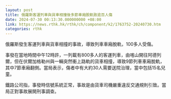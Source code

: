 ```yaml
---
layout: post
title: 俄羅斯客運列車與貨車相撞後多節車廂脫軌致逾百人傷
date: 2024-07-30 00:13:30.000000000 +08:00
link: https://news.rthk.hk/rthk/ch/component/k2/1763752-20240730.htm
categories: rthk
---
```


俄羅斯發生客運列車與貨車相撞的事故，導致列車車廂脫軌，100多人受傷。

事發在當地時間中午12時許，一列載有800多人的客運列車，由喀山開往阿德列爾，但在伏爾加格勒州與一輛突然衝上路軌的貨車相撞，導致9節列車車廂脫軌，其中7節車廂翻側。當局表示，傷者中有大約30人需要送院治理，當中包括15名兒童。

鐵路公司指，事發時信號系統正常，事故是由貨車司機嚴重違反交通規則引致。當局正對事故展開刑事調查。
